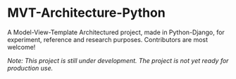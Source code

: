 # MVT-Architecture-Python
A Model-View-Template Architectured project, made in Python-Django, for experiment, reference and research purposes. Contributors are most welcome!

*Note: This project is still under development. The project is not yet ready for production use.*